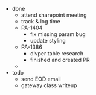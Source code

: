 - done
	- attend sharepoint meeting
	- track & log time
	- PA-1404
		- fix missing param bug
		- update styling
	- PA-1386
		- divper table research
		- finished and created PR
	- 
- todo
	- send EOD email
	- gateway class writeup